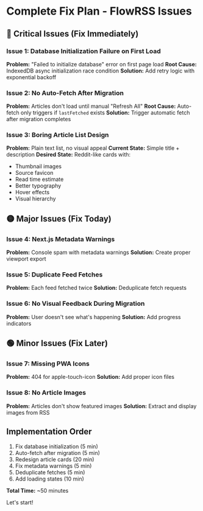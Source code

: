 # Complete Fix Plan - FlowRSS Issues

## 🔴 Critical Issues (Fix Immediately)

### Issue 1: Database Initialization Failure on First Load
**Problem:** "Failed to initialize database" error on first page load
**Root Cause:** IndexedDB async initialization race condition
**Solution:** Add retry logic with exponential backoff

### Issue 2: No Auto-Fetch After Migration
**Problem:** Articles don't load until manual "Refresh All"
**Root Cause:** Auto-fetch only triggers if `lastFetched` exists
**Solution:** Trigger automatic fetch after migration completes

### Issue 3: Boring Article List Design
**Problem:** Plain text list, no visual appeal
**Current State:** Simple title + description
**Desired State:** Reddit-like cards with:
- Thumbnail images
- Source favicon
- Read time estimate
- Better typography
- Hover effects
- Visual hierarchy

## 🟡 Major Issues (Fix Today)

### Issue 4: Next.js Metadata Warnings
**Problem:** Console spam with metadata warnings
**Solution:** Create proper viewport export

### Issue 5: Duplicate Feed Fetches
**Problem:** Each feed fetched twice
**Solution:** Deduplicate fetch requests

### Issue 6: No Visual Feedback During Migration
**Problem:** User doesn't see what's happening
**Solution:** Add progress indicators

## 🟢 Minor Issues (Fix Later)

### Issue 7: Missing PWA Icons
**Problem:** 404 for apple-touch-icon
**Solution:** Add proper icon files

### Issue 8: No Article Images
**Problem:** Articles don't show featured images
**Solution:** Extract and display images from RSS

## Implementation Order

1. Fix database initialization (5 min)
2. Auto-fetch after migration (5 min)
3. Redesign article cards (20 min)
4. Fix metadata warnings (5 min)
5. Deduplicate fetches (5 min)
6. Add loading states (10 min)

**Total Time:** ~50 minutes

Let's start!
